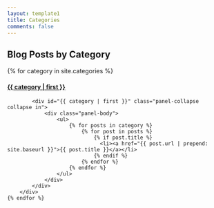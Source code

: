 ```yaml
---
layout: template1
title: Categories
comments: false
---
```


## Blog Posts by Category

<div class="panel-group" id="accordion">
    {% for category in site.categories %}
        <div class="panel panel-default">
            <div class="panel-heading">
                <h4 class="panel-title">
                    <a data-toggle="collapse" data-parent="#accordion" name="{{ category | first }}" href="#{{ category | first }}">
                        {{ category | first }}
                    </a>
                </h4>
            </div>

            <div id="{{ category | first }}" class="panel-collapse collapse in">
                <div class="panel-body">
                    <ul>
                        {% for posts in category %}
                            {% for post in posts %}
                                {% if post.title %}
                                  <li><a href="{{ post.url | prepend: site.baseurl }}">{{ post.title }}</a></li>
                                {% endif %}
                            {% endfor %}
                        {% endfor %}
                    </ul>
                </div>
            </div>
        </div>
    {% endfor %}
</div>
